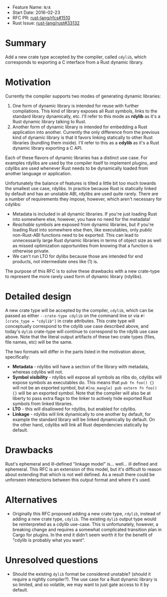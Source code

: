 - Feature Name: `N/A`
- Start Date: 2016-02-23
- RFC PR: [rust-lang/rfcs#1510](https://github.com/rust-lang/rfcs/pull/1510)
- Rust Issue: [rust-lang/rust#33132](https://github.com/rust-lang/rust/issues/33132)

# Summary
[summary]: #summary

Add a new crate type accepted by the compiler, called `cdylib`, which
corresponds to exporting a C interface from a Rust dynamic library.

# Motivation
[motivation]: #motivation

Currently the compiler supports two modes of generating dynamic libraries:

1. One form of dynamic library is intended for reuse with further compilations.
   This kind of library exposes all Rust symbols, links to the standard library
   dynamically, etc. I'll refer to this mode as **rdylib** as it's a Rust
   dynamic library talking to Rust.
2. Another form of dynamic library is intended for embedding a Rust application
   into another. Currently the only difference from the previous kind of dynamic
   library is that it favors linking statically to other Rust libraries
   (bundling them inside). I'll refer to this as a **cdylib** as it's a Rust
   dynamic library exporting a C API.

Each of these flavors of dynamic libraries has a distinct use case. For examples
rdylibs are used by the compiler itself to implement plugins, and cdylibs are
used whenever Rust needs to be dynamically loaded from another language or
application.

Unfortunately the balance of features is tilted a little bit too much towards
the smallest use case, rdylibs. In practice because Rust is statically linked by
default and has an unstable ABI, rdylibs are used quite rarely. There are a
number of requirements they impose, however, which aren't necessary for
cdylibs:

* Metadata is included in all dynamic libraries. If you're just loading Rust
  into somewhere else, however, you have no need for the metadata!
* *Reachable* symbols are exposed from dynamic libraries, but if you're loading
  Rust into somewhere else then, like executables, only *public* non-Rust-ABI
  functions need to be exported. This can lead to unnecessarily large Rust
  dynamic libraries in terms of object size as well as missed optimization
  opportunities from knowing that a function is otherwise private.
* We can't run LTO for dylibs because those are intended for end products, not
  intermediate ones like (1) is.

The purpose of this RFC is to solve these drawbacks with a new crate-type to
represent the more rarely used form of dynamic library (rdylibs).

# Detailed design
[design]: #detailed-design

A new crate type will be accepted by the compiler, `cdylib`, which can be passed
as either `--crate-type cdylib` on the command line or via `#![crate_type =
"cdylib"]` in crate attributes. This crate type will conceptually correspond to
the cdylib use case described above, and today's `dylib` crate-type will
continue to correspond to the rdylib use case above. Note that the literal
output artifacts of these two crate types (files, file names, etc) will be the
same.

The two formats will differ in the parts listed in the motivation above,
specifically:

* **Metadata** - rdylibs will have a section of the library with metadata,
  whereas cdylibs will not.
* **Symbol visibility** - rdylibs will expose all symbols as rlibs do, cdylibs
  will expose symbols as executables do. This means that `pub fn foo() {}` will
  not be an exported symbol, but `#[no_mangle] pub extern fn foo() {}` will be
  an exported symbol. Note that the compiler will also be at liberty to pass
  extra flags to the linker to actively hide exported Rust symbols from linked
  libraries.
* **LTO** - this will disallowed for rdylibs, but enabled for cdylibs.
* **Linkage** - rdylibs will link dynamically to one another by default, for
  example the standard library will be linked dynamically by default. On the
  other hand, cdylibs will link all Rust dependencies statically by default.

# Drawbacks
[drawbacks]: #drawbacks

Rust's ephemeral and ill-defined "linkage model" is... well... ill defined and
ephemeral. This RFC is an extension of this model, but it's difficult to reason
about extending that which is not well defined. As a result there could be
unforseen interactions between this output format and where it's used.

# Alternatives
[alternatives]: #alternatives

* Originally this RFC proposed adding a new crate type, `rdylib`, instead of
  adding a new crate type, `cdylib`. The existing `dylib` output type would be
  reinterpreted as a cdylib use-case. This is unfortunately, however, a breaking
  change and requires a somewhat complicated transition plan in Cargo for
  plugins. In the end it didn't seem worth it for the benefit of "cdylib is
  probably what you want".

# Unresolved questions
[unresolved]: #unresolved-questions

* Should the existing `dylib` format be considered unstable? (should it require
  a nightly compiler?). The use case for a Rust dynamic library is so limited,
  and so volatile, we may want to just gate access to it by default.
